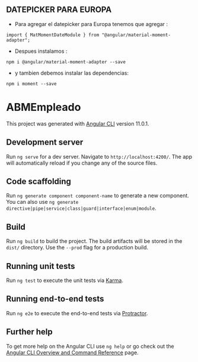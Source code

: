 ## DATEPICKER PARA EUROPA
* Para agregar el datepicker para Europa tenemos que agregar  :
```
import { MatMomentDateModule } from "@angular/material-moment-adapter";
```
* Despues instalamos :

```
npm i @angular/material-moment-adapter --save
```
* y tambien debemos instalar las dependencias:

```
npm i moment --save
```

# ABMEmpleado

This project was generated with [Angular CLI](https://github.com/angular/angular-cli) version 11.0.1.
## Development server

Run `ng serve` for a dev server. Navigate to `http://localhost:4200/`. The app will automatically reload if you change any of the source files.

## Code scaffolding

Run `ng generate component component-name` to generate a new component. You can also use `ng generate directive|pipe|service|class|guard|interface|enum|module`.

## Build

Run `ng build` to build the project. The build artifacts will be stored in the `dist/` directory. Use the `--prod` flag for a production build.

## Running unit tests

Run `ng test` to execute the unit tests via [Karma](https://karma-runner.github.io).

## Running end-to-end tests

Run `ng e2e` to execute the end-to-end tests via [Protractor](http://www.protractortest.org/).

## Further help

To get more help on the Angular CLI use `ng help` or go check out the [Angular CLI Overview and Command Reference](https://angular.io/cli) page.
